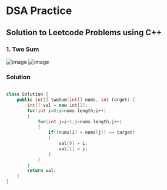 # DSA Practice

## Solution to Leetcode Problems using C++

### 1. Two Sum

![image](https://user-images.githubusercontent.com/91203793/232322540-bf2c8699-155d-4311-af71-75e8206b622d.png)
![image](https://user-images.githubusercontent.com/91203793/232322566-569d527d-530c-43bc-a540-efd733f10d09.png)

### Solution

```c++

class Solution {
    public int[] twoSum(int[] nums, int target) {
        int[] val = new int[2];
        for(int i=0;i<nums.length;i++)
        {
            for(int j=i+1;j<nums.length;j++)
            {
                if((nums[i] + nums[j]) == target)
                {
                    val[0] = i;
                    val[1] = j;
                }
            }
        }
        return val;
    }
}
```
